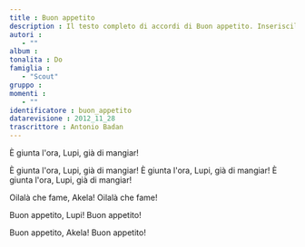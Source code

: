 ```yaml
--- 
title : Buon appetito
description : Il testo completo di accordi di Buon appetito. Inseriscila nel tuo canzoniere!
autori : 
   - ""
album : 
tonalita : Do
famiglia : 
   - "Scout"
gruppo : 
momenti : 
   - ""
identificatore : buon_appetito
datarevisione : 2012_11_28
trascrittore : Antonio Badan
--- 
```




È giunta l'ora, Lupi, già di mangiar!


È giunta l'ora, Lupi, già di mangiar!
È giunta l'ora, Lupi, già di mangiar!
È giunta l'ora, Lupi, già di mangiar!


Oilalà che fame, Akela! Oilalà che fame! 


Buon appetito, Lupi! Buon appetito!


Buon appetito, Akela! Buon appetito!


